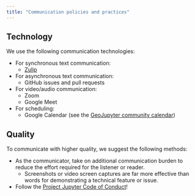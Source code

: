 ```yaml
---
title: "Communication policies and practices"
---
```


## Technology

We use the following communication technologies:

* For synchronous text communication:
  * [Zulip](https://jupyter.zulipchat.com)
* For asynchronous text communication:
  * GitHub issues and pull requests
* For video/audio communication:
  * Zoom
  * Google Meet
* For scheduling:
  * Google Calendar (see the
    [GeoJupyter community calendar](https://geojupyter.org/calendar))


## Quality

To communicate with higher quality, we suggest the following methods:

* As the communicator, take on additional communication burden to reduce the effort
  required for the listener or reader.
  * Screenshots or video screen captures are far more effective than words for
    demonstrating a technical feature or issue.
* Follow the [Project Jupyter Code of Conduct](https://jupyter.org/governance/conduct/code_of_conduct.html)!
